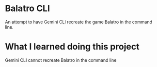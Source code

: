 # Balatro CLI

An attempt to have Gemini CLI recreate the game Balatro in the command line. 


# What I learned doing this project

Gemini CLI cannot recreate Balatro in the command line 